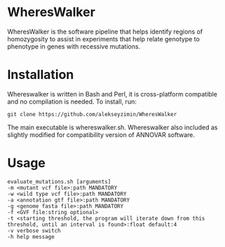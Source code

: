 # WheresWalker
WheresWalker is the software pipeline that helps identify regions of homozygosity to assist in experiments that help relate genotype to phenotype in genes with recessive mutations.

# Installation
Whereswalker is written in Bash and Perl, it is cross-platform compatible and no compilation is needed.  To install, run:
```
git clone https://github.com/alekseyzimin/WheresWalker
```
The main executable is whereswalker.sh. Whereswalker also included as slightly modified for compatibility version of ANNOVAR software.

# Usage
```
evaluate_mutations.sh [arguments]
-m <mutant vcf file>:path MANDATORY
-w <wild type vcf file>:path MANDATORY
-a <annotation gtf file>:path MANDATORY
-g <genome fasta file>:path MANDATORY
-f <GVF file:string optional>
-t <starting threshold, the program will iterate down from this threshold, until an interval is found>:float default:4
-v verbose switch
-h help message
```
